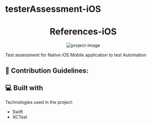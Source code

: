 # testerAssessment-iOS
<h1 align="center" id="title">References-iOS</h1>

<p align="center"><img src="https://socialify.git.ci/MohitG116/testerAssessment-iOS/image?font=Bitter&amp;language=1&amp;name=1&amp;owner=1&amp;pattern=Circuit%20Board&amp;stargazers=1&amp;theme=Light" alt="project-image"></p>

<p id="description">Test assessment for Native iOS Mobile application to test Automation</p>

<h2>🍰 Contribution Guidelines:</h2>

  
  
<h2>💻 Built with</h2>

Technologies used in the project:

*   Swift
*   XCTest
